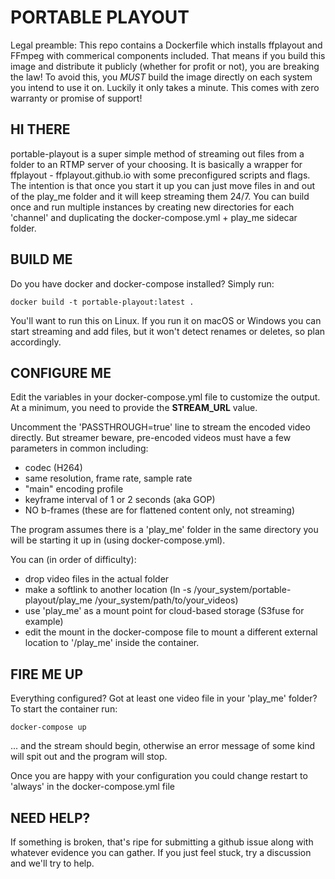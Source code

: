 # PORTABLE PLAYOUT

Legal preamble:
This repo contains a Dockerfile which installs ffplayout and FFmpeg with commerical components included.
That means if you build this image and distribute it publicly (whether for profit or not), you are breaking the law!
To avoid this, you *MUST* build the image directly on each system you intend to use it on. Luckily it only takes a minute.
This comes with zero warranty or promise of support!

## HI THERE

portable-playout is a super simple method of streaming out files from a folder to an RTMP server of your choosing.
It is basically a wrapper for ffplayout - ffplayout.github.io with some preconfigured scripts and flags.
The intention is that once you start it up you can just move files in and out of the play_me folder and it will keep streaming them 24/7.
You can build once and run multiple instances by creating new directories for each 'channel' and duplicating the docker-compose.yml + play_me sidecar folder.

## BUILD ME

Do you have docker and docker-compose installed? Simply run:

```docker build -t portable-playout:latest .```

You'll want to run this on Linux. If you run it on macOS or Windows you can start streaming and add files, but it won't detect renames or deletes, so plan accordingly.

## CONFIGURE ME

Edit the variables in your docker-compose.yml file to customize the output. At a minimum, you need to provide the **STREAM_URL** value.

Uncomment the 'PASSTHROUGH=true' line to stream the encoded video directly. But streamer beware, pre-encoded videos must have a few parameters in common including:

- codec (H264)
- same resolution, frame rate, sample rate
- "main" encoding profile
- keyframe interval of 1 or 2 seconds (aka GOP)
- NO b-frames (these are for flattened content only, not streaming)

The program assumes there is a 'play_me' folder in the same directory you will be starting it up in (using docker-compose.yml). 

You can (in order of difficulty):

- drop video files in the actual folder
- make a softlink to another location (ln -s /your_system/portable-playout/play_me /your_system/path/to/your_videos)
- use 'play_me' as a mount point for cloud-based storage (S3fuse for example) 
- edit the mount in the docker-compose file to mount a different external location to '/play_me' inside the container.

## FIRE ME UP

Everything configured? Got at least one video file in your 'play_me' folder? To start the container run:

```docker-compose up```

... and the stream should begin, otherwise an error message of some kind will spit out and the program will stop.

Once you are happy with your configuration you could change restart to 'always' in the docker-compose.yml file

## NEED HELP?

If something is broken, that's ripe for submitting a github issue along with whatever evidence you can gather.
If you just feel stuck, try a discussion and we'll try to help.
